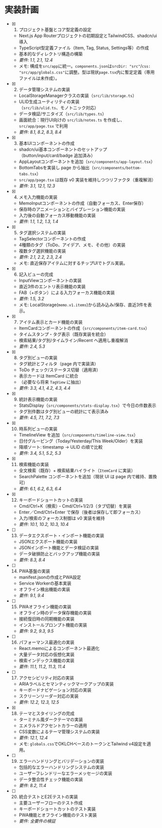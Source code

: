 # 実装計画

- [x] 1. プロジェクト基盤とコア型定義の設定
  - Next.js App Routerプロジェクトの初期設定とTailwindCSS、shadcn/ui導入
  - TypeScript型定義ファイル（Item, Tag, Status, Settings等）の作成
  - 基本的なディレクトリ構造の構築
  - _要件: 1.1, 2.1, 12.4_
  - メモ: 構成を`src/app`に統一。`components.json`は`srcDir: "src"`/`css: "src/app/globals.css"`に調整。型は現状`page.tsx`内に暫定定義（専用ファイルは未作成）。

- [x] 2. データ管理システムの実装
  - LocalStorageManagerクラスの実装（`src/lib/storage.ts`）
  - ULID生成ユーティリティの実装（`src/lib/ulid.ts`、モノトニック対応）
  - データ検証/サニタイズ（`src/lib/types.ts`）
  - 画面統合：現行UI向けの `src/lib/notes.ts` を作成し、`src/app/page.tsx` で利用
  - _要件: 8.1, 8.2, 8.3, 8.4_

- [x] 3. 基本UIコンポーネントの作成
  - shadcn/ui基本コンポーネントのセットアップ（button/input/card/badge 追加済み）
  - AppLayoutコンポーネントを追加（`src/components/app-layout.tsx`）
  - BottomTabsを実装し page から抽出（`src/components/bottom-tabs.tsx`）
  - `src/app/page.tsx` は既存 v0 実装を維持しつつリファクタ（重複解消）
  - _要件: 3.1, 12.1, 12.3_

- [x] 4. メモ入力機能の実装
  - MemoInputコンポーネントの作成（自動フォーカス、Enter保存）
  - 保存時のアニメーションとバイブレーション機能の実装
  - 入力後の自動フォーカス移動機能の実装
  - _要件: 1.1, 1.2, 1.3, 1.4_

- [x] 5. タグ選択システムの実装
  - TagSelectorコンポーネントの作成
  - 4種類のタグ（ToDo、アイデア、メモ、その他）の実装
  - 複数タグ選択機能の実装
  - _要件: 2.1, 2.2, 2.3, 2.4_
  - メモ: 直近保存アイテムに対するチップUIでトグル実装。

- [x] 6. 記入ビューの完成
  - InputViewコンポーネントの実装
  - 直近3件のエントリ表示機能の実装
  - FAB（+ボタン）による入力フォーカス機能の実装
  - _要件: 1.5, 3.2_
  - メモ: LocalStorage(`memo.v1.items`)から読み込み/保存、直近3件を表示。

- [x] 7. アイテム表示とカード機能の実装
  - ItemCardコンポーネントの作成（`src/components/item-card.tsx`）
  - タイムスタンプ・タグ表示（既存実装を統合）
  - 検索結果/タグ別/タイムライン/Recent へ適用し重複解消
  - _要件: 2.4, 5.3_

- [x] 8. タグ別ビューの実装
  - タグ統計とフィルタ（page 内で実装済）
  - ToDo チェック/ステータス切替（適用済）
  - 表示カードは ItemCard に統合
  - （必要なら将来 `TagView` に抽出）
  - _要件: 3.3, 4.1, 4.2, 4.3, 4.4_

- [x] 9. 統計表示機能の実装
  - StatsDisplay（`src/components/stats-display.tsx`）で今日の件数表示
  - タグ別件数はタグ別ビューの統計にて表示済み
  - _要件: 4.5, 7.1, 7.2, 7.3_

- [x] 10. 時系列ビューの実装
  - TimelineView を追加（`src/components/timeline-view.tsx`）
  - 日付グルーピング（Today/Yesterday/This Week/Older）を実装
  - 降順ソート: timestamp → ULID の順で比較
  - _要件: 3.4, 5.1, 5.2, 5.3_

- [x] 11. 検索機能の実装
  - 全文検索（既存）+ 検索結果ハイライト（`ItemCard` に実装）
  - SearchPalette コンポーネントを追加（現状 UI は page 内で維持、置換可）
  - _要件: 6.1, 6.2, 6.3, 6.4_

- [x] 12. キーボードショートカットの実装
  - Cmd/Ctrl+K（検索）・Cmd/Ctrl+1/2/3（タブ切替）を実装
  - Enter／Cmd/Ctrl+Enter で保存（後者は保存して即フォーカス）
  - 入力/検索のフォーカス制御は v0 実装を維持
  - _要件: 10.1, 10.2, 10.3, 10.4_

- [ ] 13. データエクスポート・インポート機能の実装
  - JSONエクスポート機能の実装
  - JSONインポート機能とデータ検証の実装
  - データ破損防止とバックアップ機能の実装
  - _要件: 8.3, 8.4_

- [ ] 14. PWA基盤の実装
  - manifest.jsonの作成とPWA設定
  - Service Workerの基本実装
  - オフライン検出機能の実装
  - _要件: 9.1, 9.4_

- [ ] 15. PWAオフライン機能の実装
  - オフライン時のデータ保存機能の実装
  - 接続復旧時の同期機能の実装
  - インストールプロンプト機能の実装
  - _要件: 9.2, 9.3, 9.5_

- [ ] 16. パフォーマンス最適化の実装
  - React.memoによるコンポーネント最適化
  - 大量データ対応の仮想化実装
  - 検索インデックス機能の実装
  - _要件: 11.1, 11.2, 11.3, 11.4_

- [ ] 17. アクセシビリティ対応の実装
  - ARIAラベルとセマンティックマークアップの実装
  - キーボードナビゲーション対応の実装
  - スクリーンリーダー対応の実装
  - _要件: 12.2, 12.3, 12.5_

- [x] 18. テーマとスタイリングの完成
  - ターミナル風ダークテーマの実装
  - エメラルドアクセントカラーの適用
  - CSS変数によるテーマ管理システムの実装
  - _要件: 12.1, 12.4_
  - メモ: `globals.css`でOKLCHベースのトークンとTailwind v4設定を適用。

- [ ] 19. エラーハンドリングとバリデーションの実装
  - 包括的なエラーハンドリングシステムの実装
  - ユーザーフレンドリーなエラーメッセージの実装
  - データ整合性チェック機能の実装
  - _要件: 8.2, 11.4_

- [ ] 20. 統合テストとE2Eテストの実装
  - 主要ユーザーフローのテスト作成
  - キーボードショートカットのテスト実装
  - PWA機能とオフライン機能のテスト実装
  - _要件: 全要件の検証_

